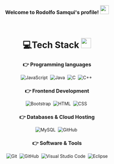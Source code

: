 <h3 align="center">
  Welcome to Rodolfo Samqui's profile!
  <img src="https://media.giphy.com/media/hvRJCLFzcasrR4ia7z/giphy.gif" width="28">
</h3>


<div align="center">
<br>

# 💻Tech Stack <img src = "https://media2.giphy.com/media/QssGEmpkyEOhBCb7e1/giphy.gif?cid=ecf05e47a0n3gi1bfqntqmob8g9aid1oyj2wr3ds3mg700bl&rid=giphy.gif" width = 32px> 

### 👉 Programming languages

<p align="left"> 
  
  ![JavaScript](https://img.shields.io/badge/-JavaScript-05122A?style=flat&logo=javascript)&nbsp;
  ![Java](https://img.shields.io/badge/-Java-05122A?style=flat&logo=Java&logoColor=FFA518)&nbsp;
  ![C](https://img.shields.io/badge/-C-05122A?style=flat&logo=C&logoColor=A8B9CC)&nbsp;
  ![C++](https://img.shields.io/badge/-C++-05122A?style=flat&logo=C%2B%2B&logoColor=00599C)&nbsp;
  
</p>

### 👉 Frontend Development
<p align="left"> 
  
 ![Bootstrap](https://img.shields.io/badge/-Bootstrap-05122A?style=flat&logo=bootstrap&logoColor=563D7C)&nbsp;
 ![HTML](https://img.shields.io/badge/-HTML-05122A?style=flat&logo=HTML5)&nbsp;
 ![CSS](https://img.shields.io/badge/-CSS-05122A?style=flat&logo=CSS3&logoColor=1572B6)&nbsp;
  
</p>

  ### 👉 Databases & Cloud Hosting
<p align="left">
  
  ![MySQL](https://img.shields.io/badge/MySQL-%2300f.svg?style=flat&llogo=mysql&logoColor=white)&nbsp;
  ![GitHub](https://img.shields.io/badge/GitHub%20Pages-%23327FC7.svg?style=flat&llogo=github&logoColor=white)&nbsp;
  
  ### 👉 Software & Tools
 
<p align="left">
  
  ![Git](https://img.shields.io/badge/-Git-05122A?style=flat&logo=git)&nbsp;
  ![GitHub](https://img.shields.io/badge/-GitHub-05122A?style=flat&logo=github)&nbsp;
  ![Visual Studio Code](https://img.shields.io/badge/-Visual%20Studio%20Code-05122A?style=flat&logo=visual-studio-code&logoColor=007ACC)&nbsp;
  ![Eclipse](https://img.shields.io/badge/-Eclipse-05122A?style=flat&logo=eclipse-ide&logoColor=2C2255)
  
</p>
  
  <br/>
</div>
